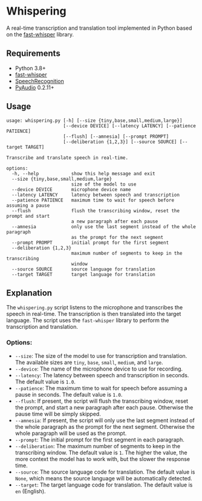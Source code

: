 # Whispering
A real-time transcription and translation tool implemented in Python based on the [fast-whisper](https://github.com/SYSTRAN/faster-whisper) library.

## Requirements

- Python 3.8+
- [fast-whisper](https://github.com/SYSTRAN/faster-whisper)
- [SpeechRecognition](https://pypi.org/project/SpeechRecognition)
- [PyAudio](https://pypi.org/project/PyAudio) 0.2.11+

## Usage

```
usage: whispering.py [-h] [--size {tiny,base,small,medium,large}]
                     [--device DEVICE] [--latency LATENCY] [--patience PATIENCE]
                     [--flush] [--amnesia] [--prompt PROMPT]
                     [--deliberation {1,2,3}] [--source SOURCE] [--target TARGET]

Transcribe and translate speech in real-time.

options:
  -h, --help            show this help message and exit
  --size {tiny,base,small,medium,large}
                        size of the model to use
  --device DEVICE       microphone device name
  --latency LATENCY     latency between speech and transcription
  --patience PATIENCE   maximum time to wait for speech before assuming a pause
  --flush               flush the transcribing window, reset the prompt and start
                        a new paragraph after each pause
  --amnesia             only use the last segment instead of the whole paragraph
                        as the prompt for the next segment
  --prompt PROMPT       initial prompt for the first segment
  --deliberation {1,2,3}
                        maximum number of segments to keep in the transcribing
                        window
  --source SOURCE       source language for translation
  --target TARGET       target language for translation
```

## Explanation

The `whispering.py` script listens to the microphone and transcribes the speech in real-time. The transcription is then translated into the target language. The script uses the `fast-whisper` library to perform the transcription and translation.

### Options:

- `--size`: The size of the model to use for transcription and translation. The available sizes are `tiny`, `base`, `small`, `medium`, and `large`.
- `--device`: The name of the microphone device to use for recording.
- `--latency`: The latency between speech and transcription in seconds. The default value is `1.0`.
- `--patience`: The maximum time to wait for speech before assuming a pause in seconds. The default value is `1.0`.
- `--flush`: If present, the script will flush the transcribing window, reset the prompt, and start a new paragraph after each pause. Otherwise the pause time will be simply skipped.
- `--amnesia`: If present, the script will only use the last segment instead of the whole paragraph as the prompt for the next segment. Otherwise the whole paragraph will be used as the prompt.
- `--prompt`: The initial prompt for the first segment in each paragraph.
- `--deliberation`: The maximum number of segments to keep in the transcribing window. The default value is `1`. The higher the value, the more context the model has to work with, but the slower the response time.
- `--source`: The source language code for translation. The default value is `None`, which means the source language will be automatically detected.
- `--target`: The target language code for translation. The default value is `en` (English).
